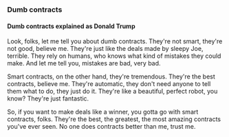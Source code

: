 ### Dumb contracts

#### Dumb contracts explained as Donald Trump

Look, folks, let me tell you about dumb contracts. They're not smart, they're not good, believe me. They're just like the deals made by sleepy Joe, terrible. They rely on humans, who knows what kind of mistakes they could make. And let me tell you, mistakes are bad, very bad.

Smart contracts, on the other hand, they're tremendous. They're the best contracts, believe me. They're automatic, they don't need anyone to tell them what to do, they just do it. They're like a beautiful, perfect robot, you know? They're just fantastic.

So, if you want to make deals like a winner, you gotta go with smart contracts, folks. They're the best, the greatest, the most amazing contracts you've ever seen. No one does contracts better than me, trust me.
